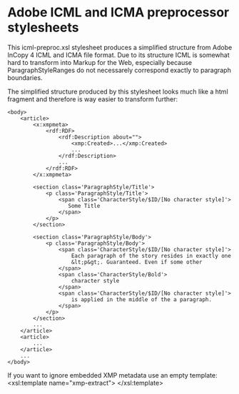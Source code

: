 Adobe ICML and ICMA preprocessor stylesheets
============================================

This icml-preproc.xsl stylesheet produces a simplified structure from Adobe
InCopy 4 ICML and ICMA file format. Due to its structure ICML is somewhat hard
to transform into Markup for the Web, especially because ParagraphStyleRanges
do not necessarely correspond exactly to paragraph boundaries.

The simplified structure produced by this stylesheet looks much like a html
fragment and therefore is way easier to transform further:

    <body>
        <article>
            <x:xmpmeta>
                <rdf:RDF>
                    <rdf:Description about="">
                        <xmp:Created>...</xmp:Created>
                        ...
                    </rdf:Description>
                    ...
                </rdf:RDF>
            </x:xmpmeta>

            <section class='ParagraphStyle/Title'>
                <p class='ParagraphStyle/Title'>
                    <span class='CharacterStyle/$ID/[No character style]'>
                       Some Title
                    </span>
                </p>
            </section>

            <section class='ParagraphStyle/Body'>
                <p class='ParagraphStyle/Body'>
                    <span class='CharacterStyle/$ID/[No character style]'>
                        Each paragraph of the story resides in exactly one
                        &lt;p&gt;. Guaranteed. Even if some other
                    </span>
                    <span class='CharacterStyle/Bold'>
                        character style
                    </span>
                    <span class='CharacterStyle/$ID/[No character style]'>
                        is applied in the middle of the a paragraph.
                    </span>
                </p>
            </section>
            ...
        </article>
        <article>
            ...
        </article>
        ...
    </body>

If you want to ignore embedded XMP metadata use an empty template:
    <xsl:template name="xmp-extract">
    </xsl:template>
